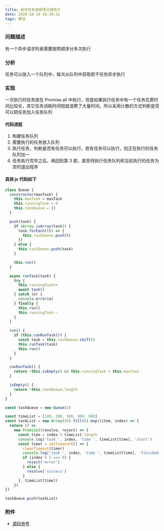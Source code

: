 ```yaml
---
title: 异步任务按顺序分组执行
date: 2020-10-18 16:39:31
tags: 算法
---
```


### 问题描述

有一个异步请求列表需要按照顺序分多次执行

### 分析

任务可以放入一个队列中，每次从队列中获取若干任务异步执行

### 实现

一次执行的任务放在 Promise.all 中执行，但是如果执行任务中有一个任务花费时间比较长，其它任务消耗时间短就浪费了大量时间，所以采用计数的方式判断是否可以把任务加入任务队列

#### 代码流程

1. 构建任务队列
2. 需要执行的任务放入队列
3. 执行任务，判断是否有任务可以执行，若有任务可以执行，则正在执行的任务队列加一
4. 任务执行完毕之后，再回到第 3 部，直至待执行任务队列和当前执行的任务为空时退出程序

#### 具体 js 代码如下

```js
class Queue {
  constructor(maxTask) {
    this.maxTask = maxTask
    this.runningTask = 0
    this.taskQueue = []
  }

  push(task) {
    if (Array.isArray(task)) {
      task.forEach((t) => {
        this.taskQueue.push(t)
      })
    } else {
      this.taskQueue.push(task)
    }

    this.run()
  }

  async runTask(task) {
    try {
      this.runningTask++
      await task()
    } catch (e) {
      console.error(e)
    } finally {
      this.run()
      this.runningTask--
    }
  }

  run() {
    if (this.canRunTask()) {
      const task = this.taskQueue.shift()
      this.runTask(task)
      this.run()
    }
  }

  canRunTask() {
    return !this.isEmpty() && this.runningTask < this.maxTask
  }

  isEmpty() {
    return !this.taskQueue.length
  }
}

const taskQueue = new Queue(3)

const timeList = [100, 300, 500, 900, 600]
const taskList = new Array(20).fill(0).map((item, index) => {
  return () =>
    new Promise((resolve, reject) => {
      const time = index % timeList.length
      console.log('task ', index, 'time ', timeList[time], 'start')
      const timer = setTimeout(() => {
        clearTimeout(timer)
        console.log('task ', index, 'time ', timeList[time], 'finished')
        if (index % 5 === 0) {
          reject('error')
        } else {
          resolve('success')
        }
      }, timeList[time])
    })
})

taskQueue.push(taskList)
```

### 附件

- [源码参考](https://github.com/JackXuyi/web-exercise/blob/master/algorithm/queue.js)
